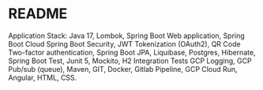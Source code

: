 # README #

Application Stack:
Java 17, Lombok,
Spring Boot Web application, Spring Boot Cloud
Spring Boot Security, JWT Tokenization (OAuth2), QR Code Two-factor authentication,
Spring Boot JPA, Liquibase, Postgres, Hibernate,
Spring Boot Test, Junit 5, Mockito, H2 Integration Tests
GCP Logging,
GCP Pub/sub (queue),
Maven, GIT, Docker, Gitlab Pipeline, GCP Cloud Run,
Angular, HTML, CSS.